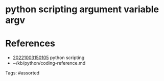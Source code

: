 # python scripting argument variable argv

# References
- [20221003150105](/zet/20221003150105/README.md) python scripting
- ~/kb/python/coding-reference.md

Tags:
    #assorted
